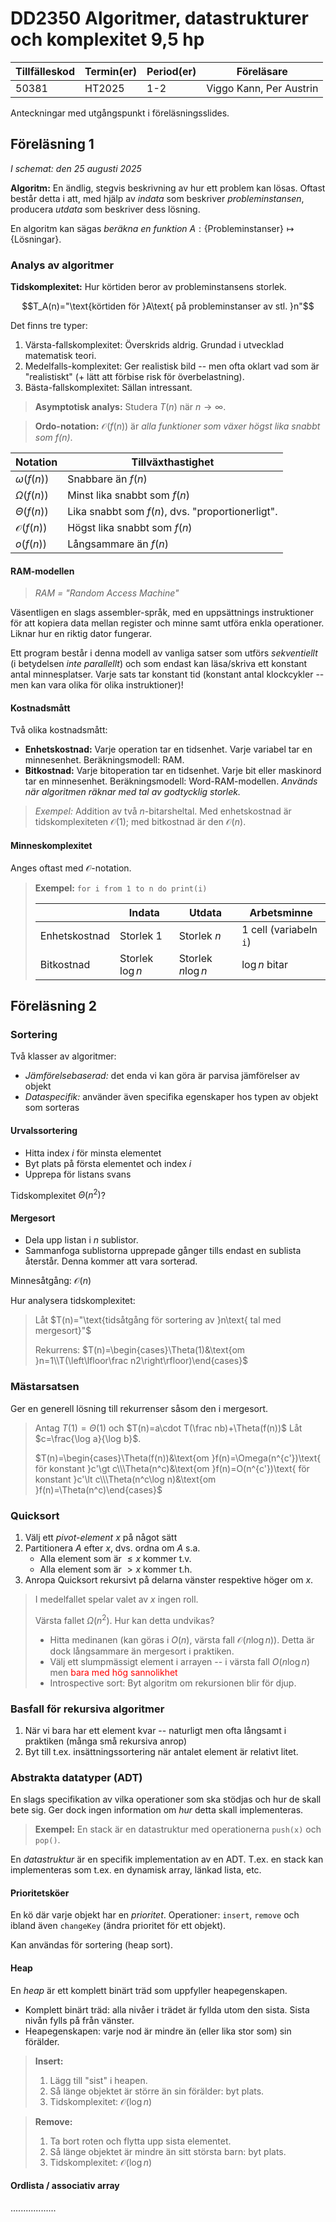 # DD2350 Algoritmer, datastrukturer och komplexitet 9,5 hp
|Tillfälleskod|Termin(er)|Period(er)|Föreläsare|
|-|-|-|-|
|50381|HT2025|1-2|Viggo Kann, Per Austrin|

Anteckningar med utgångspunkt i föreläsningsslides.

## Föreläsning 1
*I schemat: den 25 augusti 2025*

**Algoritm:** En ändlig, stegvis beskrivning av hur ett problem kan lösas. Oftast består detta i att, med hjälp av *indata* som beskriver *probleminstansen*, producera *utdata* som beskriver dess lösning.

En algoritm kan sägas *beräkna en funktion* $A:\{\text{Probleminstanser}\}\mapsto\{\text{Lösningar}\}$.

### Analys av algoritmer
**Tidskomplexitet:** Hur körtiden beror av probleminstansens storlek.

$$T_A(n)="\text{körtiden för }A\text{ på probleminstanser av stl. }n"$$

Det finns tre typer:

1. Värsta-fallskomplexitet: Överskrids aldrig. Grundad i utvecklad matematisk teori.
2. Medelfalls-komplexitet: Ger realistisk bild -- men ofta oklart vad som är "realistiskt" (+ lätt att förbise risk för överbelastning).
3. Bästa-fallskomplexitet: Sällan intressant.

> **Asymptotisk analys:** Studera $T(n)$ när $n\to\infty$.

> **Ordo-notation:** $\mathcal{O}(f(n))$ är *alla funktioner som växer högst lika snabbt som $f(n)$*.

|Notation|Tillväxthastighet|
|-|-|
|$\omega(f(n))$|Snabbare än $f(n)$|
|$\Omega(f(n))$|Minst lika snabbt som $f(n)$|
|$\Theta(f(n))$|Lika snabbt som $f(n)$, dvs. "proportionerligt".|
|$\mathcal{O}(f(n))$|Högst lika snabbt som $f(n)$|
|$o(f(n))$|Långsammare än $f(n)$|

#### RAM-modellen
> *RAM = "Random Access Machine"*

Väsentligen en slags assembler-språk, med en uppsättnings instruktioner för att kopiera data mellan register och minne samt utföra enkla operationer. Liknar hur en riktig dator fungerar.

Ett program består i denna modell av vanliga satser som utförs *sekventiellt* (i betydelsen *inte parallellt*) och som endast kan läsa/skriva ett konstant antal minnesplatser. Varje sats tar konstant tid (konstant antal klockcykler -- men kan vara olika för olika instruktioner)!

#### Kostnadsmått
Två olika kostnadsmått:

* **Enhetskostnad:** Varje operation tar en tidsenhet. Varje variabel tar en minnesenhet. Beräkningsmodell: RAM.
* **Bitkostnad:** Varje bitoperation tar en tidsenhet. Varje bit eller maskinord tar en minnesenhet. Beräkningsmodell: Word-RAM-modellen. *Används när algoritmen räknar med tal av godtycklig storlek.*

> *Exempel:* Addition av två $n$-bitarsheltal. Med enhetskostnad är tidskomplexiteten $\mathcal{O}(1)$; med bitkostnad är den $\mathcal{O}(n)$.

#### Minneskomplexitet
Anges oftast med $\mathcal O$-notation.

> **Exempel:** `for i from 1 to n do print(i)`
> 
> ||Indata|Utdata|Arbetsminne|
> |-|-|-|-|
> |Enhetskostnad|Storlek 1|Storlek $n$|1 cell (variabeln `i`)|
> |Bitkostnad|Storlek $\log n$|Storlek $n\log n$|$\log n$ bitar|

## Föreläsning 2
### Sortering
Två klasser av algoritmer:

* *Jämförelsebaserad:* det enda vi kan göra är parvisa jämförelser av objekt
* *Dataspecifik:* använder även specifika egenskaper hos typen av objekt som sorteras

#### Urvalssortering
* Hitta index $i$ för minsta elementet
* Byt plats på första elementet och index $i$
* Upprepa för listans svans

Tidskomplexitet $\Theta(n^2)$?

#### Mergesort
* Dela upp listan i $n$ sublistor.
* Sammanfoga sublistorna upprepade gånger tills endast en sublista återstår. Denna kommer att vara sorterad.

Minnesåtgång: $\mathcal O(n)$

Hur analysera tidskomplexitet:

> Låt $T(n)="\text{tidsåtgång för sortering av }n\text{ tal med mergesort}"$
> 
> Rekurrens: $T(n)=\begin{cases}\Theta(1)&\text{om }n=1\\T(\left\lfloor\frac n2\right\rfloor)\end{cases}$

### Mästarsatsen
Ger en generell lösning till rekurrenser såsom den i mergesort.

> Antag $T(1)=\Theta(1)$ och $T(n)=a\cdot T(\frac nb)+\Theta(f(n))$
> Låt $c=\frac{\log a}{\log b}$.
> 
> $T(n)=\begin{cases}\Theta(f(n))&\text{om }f(n)=\Omega(n^{c'})\text{ för konstant }c'\gt c\\\Theta(n^c)&\text{om }f(n)=O(n^{c'})\text{ för konstant }c'\lt c\\\Theta(n^c\log n)&\text{om }f(n)=\Theta(n^c)\end{cases}$

### Quicksort
1. Välj ett *pivot-element* $x$ på något sätt
2. Partitionera $A$ efter $x$, dvs. ordna om $A$ s.a.
    * Alla element som är $\leq x$ kommer t.v.
    * Alla element som är $\gt x$ kommer t.h.
3. Anropa Quicksort rekursivt på delarna vänster respektive höger om $x$.

> I medelfallet spelar valet av $x$ ingen roll.
> 
> Värsta fallet $\Omega(n^2)$. Hur kan detta undvikas?
> 
> * Hitta medinanen (kan göras i $O(n)$, värsta fall $\mathcal O(n\log n)$). Detta är dock långsammare än mergesort i praktiken.
> * Välj ett slumpmässigt element i arrayen -- i värsta fall $O(n\log n)$ men <font color="red">bara med hög sannolikhet</font>
> * Introspective sort: Byt algoritm om rekursionen blir för djup.

### Basfall för rekursiva algoritmer
1. När vi bara har ett element kvar -- naturligt men ofta långsamt i praktiken (många små rekursiva anrop)
2. Byt till t.ex. insättningssortering när antalet element är relativt litet.

### Abstrakta datatyper (ADT)
En slags specifikation av vilka operationer som ska stödjas och hur de skall bete sig. Ger dock ingen information om *hur* detta skall implementeras.

> **Exempel:** En stack är en datastruktur med operationerna `push(x)` och `pop()`.

En *datastruktur* är en specifik implementation av en ADT. T.ex. en stack kan implementeras som t.ex. en dynamisk array, länkad lista, etc.

#### Prioritetsköer
En kö där varje objekt har en *prioritet*. Operationer: `insert`, `remove` och ibland även `changeKey` (ändra prioritet för ett objekt).

Kan användas för sortering (heap sort).

#### Heap
En *heap* är ett komplett binärt träd som uppfyller heapegenskapen.

* Komplett binärt träd: alla nivåer i trädet är fyllda utom den sista. Sista nivån fylls på från vänster.
* Heapegenskapen: varje nod är mindre än (eller lika stor som) sin förälder.

> **Insert:**
> 
> 1. Lägg till "sist" i heapen.
> 2. Så länge objektet är större än sin förälder: byt plats.
> 3. Tidskomplexitet: $\mathcal O(\log n)$

> **Remove:**
> 
> 1. Ta bort roten och flytta upp sista elementet.
> 2. Så länge objektet är mindre än sitt största barn: byt plats.
> 3. Tidskomplexitet: $\mathcal O(\log n)$

#### Ordlista / associativ array
..................